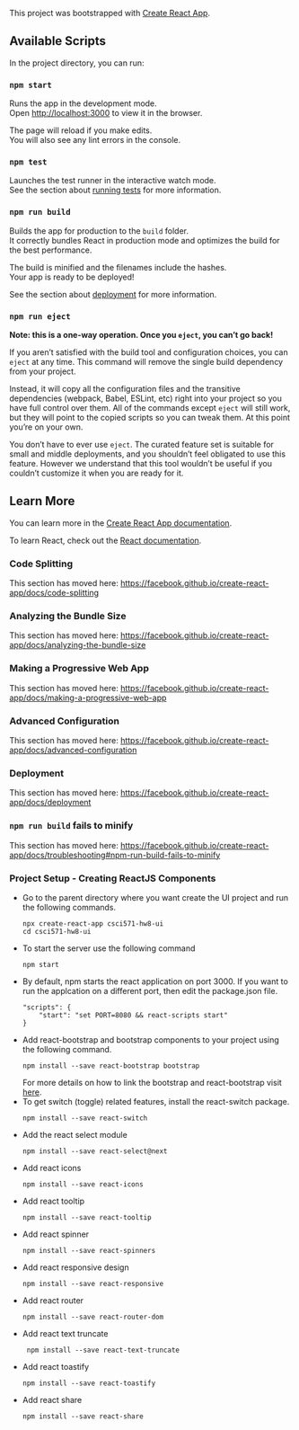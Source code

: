 This project was bootstrapped with [Create React App](https://github.com/facebook/create-react-app).

## Available Scripts

In the project directory, you can run:

### `npm start`

Runs the app in the development mode.<br />
Open [http://localhost:3000](http://localhost:3000) to view it in the browser.

The page will reload if you make edits.<br />
You will also see any lint errors in the console.

### `npm test`

Launches the test runner in the interactive watch mode.<br />
See the section about [running tests](https://facebook.github.io/create-react-app/docs/running-tests) for more information.

### `npm run build`

Builds the app for production to the `build` folder.<br />
It correctly bundles React in production mode and optimizes the build for the best performance.

The build is minified and the filenames include the hashes.<br />
Your app is ready to be deployed!

See the section about [deployment](https://facebook.github.io/create-react-app/docs/deployment) for more information.

### `npm run eject`

**Note: this is a one-way operation. Once you `eject`, you can’t go back!**

If you aren’t satisfied with the build tool and configuration choices, you can `eject` at any time. This command will remove the single build dependency from your project.

Instead, it will copy all the configuration files and the transitive dependencies (webpack, Babel, ESLint, etc) right into your project so you have full control over them. All of the commands except `eject` will still work, but they will point to the copied scripts so you can tweak them. At this point you’re on your own.

You don’t have to ever use `eject`. The curated feature set is suitable for small and middle deployments, and you shouldn’t feel obligated to use this feature. However we understand that this tool wouldn’t be useful if you couldn’t customize it when you are ready for it.

## Learn More

You can learn more in the [Create React App documentation](https://facebook.github.io/create-react-app/docs/getting-started).

To learn React, check out the [React documentation](https://reactjs.org/).

### Code Splitting

This section has moved here: https://facebook.github.io/create-react-app/docs/code-splitting

### Analyzing the Bundle Size

This section has moved here: https://facebook.github.io/create-react-app/docs/analyzing-the-bundle-size

### Making a Progressive Web App

This section has moved here: https://facebook.github.io/create-react-app/docs/making-a-progressive-web-app

### Advanced Configuration

This section has moved here: https://facebook.github.io/create-react-app/docs/advanced-configuration

### Deployment

This section has moved here: https://facebook.github.io/create-react-app/docs/deployment

### `npm run build` fails to minify

This section has moved here: https://facebook.github.io/create-react-app/docs/troubleshooting#npm-run-build-fails-to-minify


### Project Setup - Creating ReactJS Components
* Go to the parent directory where you want create the UI project and run the following commands.
    ```
    npx create-react-app csci571-hw8-ui
    cd csci571-hw8-ui
    ```
* To start the server use the following command
    ```
    npm start
    ```
* By default, npm starts the react application on port 3000. If you want to run the applcation on a different port, then edit the package.json file.
    ```
    "scripts": {
        "start": "set PORT=8080 && react-scripts start"
    }
    ``` 
* Add react-bootstrap and bootstrap components to your project using the following command. 
    ```
    npm install --save react-bootstrap bootstrap
    ```
    For more details on how to link the bootstrap and react-bootstrap visit [here](https://react-bootstrap.github.io/getting-started/introduction/).
* To get switch (toggle) related features, install the react-switch package.
    ```
    npm install --save react-switch
    ```
* Add the react select module
    ```
    npm install --save react-select@next 
    ```
* Add react icons
    ```
    npm install --save react-icons
    ```
* Add react tooltip
    ```
    npm install --save react-tooltip 
    ```
* Add react spinner
    ```
    npm install --save react-spinners 
    ```
* Add react responsive design
    ```
    npm install --save react-responsive
    ```
* Add react router
    ```
    npm install --save react-router-dom
    ```
* Add react text truncate
    ```
     npm install --save react-text-truncate
    ```
* Add react toastify
    ```
    npm install --save react-toastify
    ```
* Add react share
    ```
    npm install --save react-share
    ```

